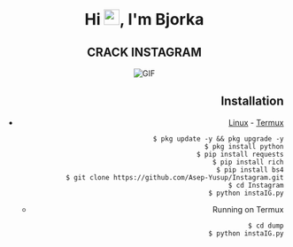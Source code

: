 <h1 align="center">Hi <img src="https://github.com/ParthJohri/ParthJohri/blob/readME/icons/Hi.gif" width="28px"/>, I'm Bjorka</h2>
<h2 align="center">
CRACK INSTAGRAM

</h2>

<div align="center">
 <img alt="GIF" src="https://media4.giphy.com/media/11KzOet1ElBDz2/giphy.gif?cid=6c09b952ufa3xxbbm0mpuadm2zaik3wjp4m9luz2ly0lyz8d&ep=v1_internal_gif_by_id&rid=giphy.gif&ct=g" />
</div>
 
</p>
<ing align="right" alt="Coding" width="400" src="https://github.com/Xylon-404/PIC/blob/main/trollface-bonkers.gif">
 
## Installation

* [Linux](https://drive.google.com/file/d/1IbP1CHRwOzUKHyq0AZz9MbuzjQKhGdtL/view?usp=drivesdk) - [Termux](https://f-droid.org/repo/com.termux_118.apk)

  ```
  $ pkg update -y && pkg upgrade -y
  $ pkg install python
  $ pip install requests
  $ pip install rich
  $ pip install bs4
  $ git clone https://github.com/Asep-Yusup/Instagram.git
  $ cd Instagram
  $ python instaIG.py
  ```
  - Running on Termux

  ```
  $ cd dump
  $ python instaIG.py
  ```

